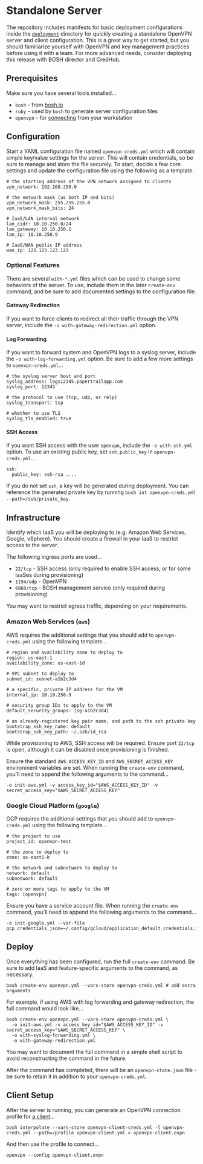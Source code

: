 # Standalone Server

The repository includes manifests for basic deployment configurations inside the [`deployment`](../../../deployment) directory for quickly creating a standalone OpenVPN server and client configuration. This is a great way to get started, but you should familiarize yourself with OpenVPN and key management practices before using it with a team. For more advanced needs, consider deploying this release with BOSH director and CredHub.


## Prerequisites

Make sure you have several tools installed...

 * `bosh` - from [bosh.io](http://bosh.io/docs/cli-v2#install)
 * `ruby` - used by `bosh` to generate server configuration files
 * `openvpn` - for [connecting](../users/profiles.md) from your workstation


## Configuration

Start a YAML configuration file named `openvpn-creds.yml` which will contain simple key/value settings for the server. This will contain credentials, so be sure to manage and store the file securely. To start, decide a few core settings and update the configuration file using the following as a template.

    # the starting address of the VPN network assigned to clients
    vpn_network: 192.168.250.0

    # the network mask (as both IP and bits)
    vpn_network_mask: 255.255.255.0
    vpn_network_mask_bits: 24

    # IaaS/LAN internal network
    lan_cidr: 10.10.250.0/24
    lan_gateway: 10.10.250.1
    lan_ip: 10.10.250.9

    # IaaS/WAN public IP address
    wan_ip: 123.123.123.123


### Optional Features

There are several `with-*.yml` files which can be used to change some behaviors of the server. To use, include them in the later `create-env` command, and be sure to add documented settings to the configuration file.


#### Gateway Redirection

If you want to force clients to redirect all their traffic through the VPN server, include the `-o with-gateway-redirection.yml` option.


#### Log Forwarding

If you want to forward system and OpenVPN logs to a syslog server, include the `-o with-log-forwarding.yml` option. Be sure to add a few more settings to `openvpn-creds.yml`...

    # the syslog server host and port
    syslog_address: logs12345.papertrailapp.com
    syslog_port: 12345

    # the protocol to use (tcp, udp, or relp)
    syslog_transport: tcp

    # whether to use TLS
    syslog_tls_enabled: true


#### SSH Access

If you want SSH access with the user `openvpn`, include the `-o with-ssh.yml` option. To use an existing public key, set `ssh.public_key` in `openvpn-creds.yml`...

    ssh:
      public_key: ssh-rsa ....

If you do not set `ssh`, a key will be generated during deployment. You can reference the generated private key by running `bosh int openvpn-creds.yml --path=/ssh/private_key`.


## Infrastructure

Identify which IaaS you will be deploying to (e.g. Amazon Web Services, Google, vSphere). You should create a firewall in your IaaS to restrict access to the server.

The following ingress ports are used...

 * `22/tcp` - SSH access (only required to enable SSH access, or for some IaaSes during provisioning)
 * `1194/udp` - OpenVPN
 * `6868/tcp` - BOSH management service (only required during provisioning)

You may want to restrict egress traffic, depending on your requirements.


### Amazon Web Services (`aws`)

AWS requires the additional settings that you should add to `openvpn-creds.yml` using the following template...

    # region and availability zone to deploy to
    region: us-east-1
    availability_zone: us-east-1d

    # VPC subnet to deploy to
    subnet_id: subnet-a1b2c3d4

    # a specific, private IP address for the VM
    internal_ip: 10.10.250.9

    # security group IDs to apply to the VM
    default_security_groups: [sg-a1b2c3d4]

    # an already-registered key pair name, and path to the ssh private key
    bootstrap_ssh_key_name: default
    bootstrap_ssh_key_path: ~/.ssh/id_rsa

While provisioning to AWS, SSH access will be required. Ensure port `22/tcp` is open, although it can be disabled once provisioning is finished.

Ensure the standard `AWS_ACCESS_KEY_ID` and `AWS_SECRET_ACCESS_KEY` environment variables are set. When running the `create-env` command, you'll need to append the following arguments to the command...

    -o init-aws.yml -v access_key_id="$AWS_ACCESS_KEY_ID" -v secret_access_key="$AWS_SECRET_ACCESS_KEY"


### Google Cloud Platform (`google`)

GCP requires the additional settings that you should add to `openvpn-creds.yml` using the following template...

    # the project to use
    project_id: openvpn-test

    # the zone to deploy to
    zone: us-east1-b

    # the network and subnetwork to deploy to
    network: default
    subnetwork: default

    # zero or more tags to apply to the VM
    tags: [openvpn]

Ensure you have a service account file. When running the `create-env` command, you'll need to append the following arguments to the command...

    -o init-google.yml --var-file gcp_credentials_json=~/.config/gcloud/application_default_credentials.json


## Deploy

Once everything has been configured, run the full `create-env` command. Be sure to add IaaS and feature-specific arguments to the command, as necessary.

    bosh create-env openvpn.yml --vars-store openvpn-creds.yml # add extra arguments

For example, if using AWS with log forwarding and gateway redirection, the full command would look like...

    bosh create-env openvpn.yml --vars-store openvpn-creds.yml \
      -o init-aws.yml -v access_key_id="$AWS_ACCESS_KEY_ID" -v secret_access_key="$AWS_SECRET_ACCESS_KEY" \
      -o with-syslog-forwarding.yml \
      -o with-gateway-redirection.yml

You may want to document the full command in a simple shell script to avoid reconstructing the command in the future.

After the command has completed, there will be an `openvpn-state.json` file - be sure to retain it in addition to your `openvpn-creds.yml`.


## Client Setup

After the server is running, you can generate an OpenVPN connection profile for [a client](../users/software.md)...

    bosh interpolate --vars-store openvpn-client-creds.yml -l openvpn-creds.yml --path=/profile openvpn-client.yml > openvpn-client.ovpn

And then use the profile to connect...

    openvpn --config openvpn-client.ovpn
